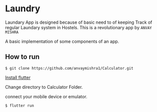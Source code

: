 # Laundry

Laundary App is designed because of basic need to of keeping Track of regular Laundary system in Hostels.
This is a revolutionary app by ``` ANVAY MISHRA ```

A basic implementation of some components of an app.


## How to run

```
$ git clone https://github.com/anvaymishra1/Calculator.git
```

[Install flutter](flutter.dev)

Change directory to Calculator Folder.

connect your mobile device or emulator.

```
$ flutter run
```
